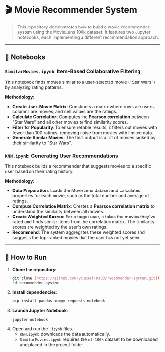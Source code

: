 # 🎬 Movie Recommender System

> This repository demonstrates how to build a movie recommender system using the MovieLens 100k dataset. It features two Jupyter notebooks, each implementing a different recommendation approach.

---

## 📓 Notebooks

### `SimilarMovies.ipynb`: Item-Based Collaborative Filtering

This notebook finds movies similar to a user-selected movie ("Star Wars") by analyzing rating patterns.

**Methodology:**
- **Create User-Movie Matrix**: Constructs a matrix where rows are users, columns are movies, and cell values are the ratings.
- **Calculate Correlation**: Computes the **Pearson correlation** between "Star Wars" and all other movies to find similarity scores.
- **Filter for Popularity**: To ensure reliable results, it filters out movies with fewer than 100 ratings, removing noise from movies with limited data.
- **Generate Similar Movies**: The final output is a list of movies ranked by their similarity to "Star Wars".

### `KNN.ipynb`: Generating User Recommendations

This notebook builds a recommender that suggests movies to a specific user based on their rating history.

**Methodology:**
- **Data Preparation**: Loads the MovieLens dataset and calculates properties for each movie, such as the total number and average of ratings.
- **Compute Correlation Matrix**: Creates a **Pearson correlation matrix** to understand the similarity between all movies.
- **Create Weighted Scores**: For a target user, it takes the movies they've rated and finds similar items from the correlation matrix. The similarity scores are weighted by the user's own ratings.
- **Recommend**: The system aggregates these weighted scores and suggests the top-ranked movies that the user has not yet seen.

---

## 🚀 How to Run

1.  **Clone the repository**:
    ```bash
    git clone [https://github.com/youssef-na03/recommender-system.git](https://github.com/youssef-na03/recommender-system.git)
    cd recommender-system
    ```
2.  **Install dependencies**:
    ```bash
    pip install pandas numpy requests notebook
    ```
3.  **Launch Jupyter Notebook**:
    ```bash
    jupyter notebook
    ```
4.  Open and run the `.ipynb` files.
    - `KNN.ipynb` downloads the data automatically.
    - `SimilarMovies.ipynb` requires the `ml-100k` dataset to be downloaded and placed in the project folder.
